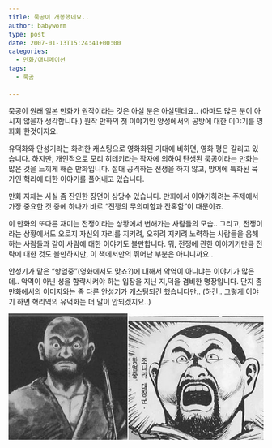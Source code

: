 ```yaml
---
title: 묵공이 개봉했네요..
author: babyworm
type: post
date: 2007-01-13T15:24:41+00:00
categories:
  - 만화/애니메이션
tags:
  - 묵공

---
```

묵공이 원래 일본 만화가 원작이라는 것은 아실 분은 아실텐데요.. (아마도 많은 분이 아시지 않을까 생각합니다.)
원작 만화의 첫 이야기인 양성에서의 공방에 대한 이야기를 영화화 한것이지요.

유덕화와 안성기라는 화려한 캐스팅으로 영화화된 기대에 비하면, 영화 평은 갈리고 있습니다.
하지만, 개인적으로 모리 히테키라는 작자에 의하여 탄생된 묵공이라는 만화는 많은 것을 느끼게 해준 만화입니다.
절대 공격하는 전쟁을 하지 않고, 방어에 특화된 묵가인 혁리에 대한 이야기를 풀어내고 있습니다.

만화 자체는 사실 좀 잔인한 장면이 상당수 있습니다.
만화에서 이야기하려는 주제에서 가장 중요한 것 중에 하나가 바로 “전쟁의 무의미함과 잔혹함”이 때문이죠.

이 만화의 또다른 재미는 전쟁이라는 상황에서 변해가는 사람들의 모습.. 그리고, 전쟁이라는 상황에서도 오로지 자신의 자리를 지키려, 오히려 지키려 노력하는 사람들을 음해하는 사람들과 같이 사람에 대한 이야기도 볼만합니다. 뭐, 전쟁에 관한 이야기기만큼 전략에 대한 것도 볼만하지만, 이 책에서만의 뛰어난 부분은 아니니까요..

안성기가 맡은 “항엄중”(영화에서도 맞죠?)에 대해서 악역이 아니냐는 이야기가 많은데..
악역이 아닌 성을 함략시켜야 하는 입장을 지닌 지,덕을 겸비한 명장입니다.
단지 좀 만화에서의 이미지와는 좀 다른 안성기가 캐스팅되긴 했습니다만.. (하긴.. 그렇게 이야기 하면 혁리역의 유덕화는 더 말이 안되겠지요..)


<img src="featured_mook.jpg">
